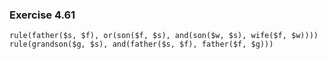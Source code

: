 ### Exercise 4.61
```
rule(father($s, $f), or(son($f, $s), and(son($w, $s), wife($f, $w))))
rule(grandson($g, $s), and(father($s, $f), father($f, $g)))
```
